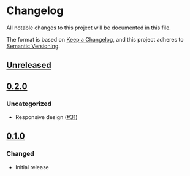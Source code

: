 # Changelog

All notable changes to this project will be documented in this file.

The format is based on [Keep a Changelog](https://keepachangelog.com/en/1.0.0/),
and this project adheres to [Semantic Versioning](https://semver.org/spec/v2.0.0.html).

## [Unreleased]

## [0.2.0]

### Uncategorized

- Responsive design ([#31](https://github.com/MetaMask/test-dapp-solana/pull/31))

## [0.1.0]

### Changed

- Initial release

[Unreleased]: https://github.com/MetaMask/test-dapp-solana/compare/v0.2.0...HEAD
[0.2.0]: https://github.com/MetaMask/test-dapp-solana/compare/v0.1.0...v0.2.0
[0.1.0]: https://github.com/MetaMask/test-dapp-solana/releases/tag/v0.1.0
